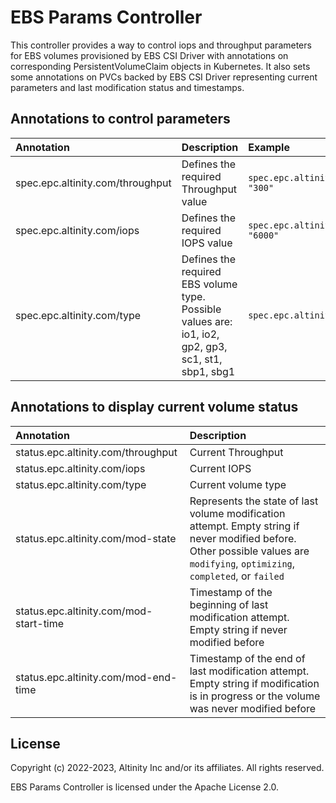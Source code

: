# EBS Params Controller

This controller provides a way to control iops and throughput parameters for EBS volumes
provisioned by EBS CSI Driver with annotations on corresponding PersistentVolumeClaim objects in Kubernetes.
It also sets some annotations on PVCs backed by EBS CSI Driver representing current parameters and last modification status and timestamps.

## Annotations to control parameters

| Annotation | Description | Example |
| :--------- | :---------- | :------ |
| spec.epc.altinity.com/throughput | Defines the required Throughput value | `spec.epc.altinity.com/throughput: "300"` |
| spec.epc.altinity.com/iops | Defines the required IOPS value | `spec.epc.altinity.com/iops: "6000"` |
| spec.epc.altinity.com/type | Defines the required EBS volume type. <br> Possible values are: io1, io2, gp2, gp3, sc1, st1, sbp1, sbg1 | `spec.epc.altinity.com/type: "gp3"` |

## Annotations to display current volume status

| Annotation | Description | 
| :--------- | :---------- |
| status.epc.altinity.com/throughput | Current Throughput |
| status.epc.altinity.com/iops | Current IOPS |
| status.epc.altinity.com/type | Current volume type |
| status.epc.altinity.com/mod-state | Represents the state of last volume modification attempt. Empty string if never modified before. Other possible values are `modifying`, `optimizing`, `completed`, or `failed` |
| status.epc.altinity.com/mod-start-time | Timestamp of the beginning of last modification attempt. Empty string if never modified before |
| status.epc.altinity.com/mod-end-time | Timestamp of the end of last modification attempt. Empty string if modification is in progress or the volume was never modified before |   

## License

Copyright (c) 2022-2023, Altinity Inc and/or its affiliates. All rights reserved.

EBS Params Controller is licensed under the Apache License 2.0.
